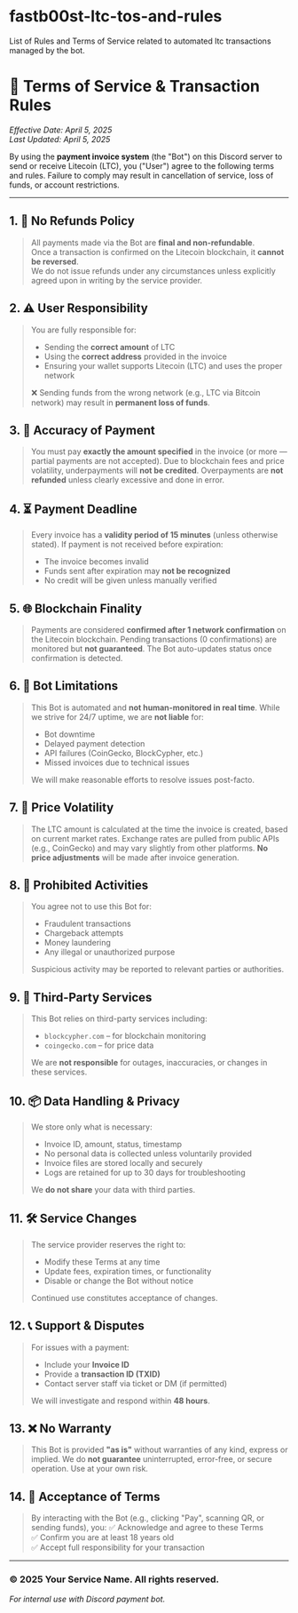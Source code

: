 # fastb00st-ltc-tos-and-rules
List of Rules and Terms of Service related to automated ltc transactions managed by the bot.

# 📜 Terms of Service & Transaction Rules  
*Effective Date: April 5, 2025*  
*Last Updated: April 5, 2025*

By using the **payment invoice system** (the "Bot") on this Discord server to send or receive Litecoin (LTC), you ("User") agree to the following terms and rules. Failure to comply may result in cancellation of service, loss of funds, or account restrictions.

---

## 1. 🛑 No Refunds Policy
> All payments made via the Bot are **final and non-refundable**.  
> Once a transaction is confirmed on the Litecoin blockchain, it **cannot be reversed**.  
> We do not issue refunds under any circumstances unless explicitly agreed upon in writing by the service provider.

## 2. ⚠️ User Responsibility
> You are fully responsible for:
> - Sending the **correct amount** of LTC
> - Using the **correct address** provided in the invoice
> - Ensuring your wallet supports Litecoin (LTC) and uses the proper network
>
> ❌ Sending funds from the wrong network (e.g., LTC via Bitcoin network) may result in **permanent loss of funds**.

## 3. 🔐 Accuracy of Payment
> You must pay **exactly the amount specified** in the invoice (or more — partial payments are not accepted).
> Due to blockchain fees and price volatility, underpayments will **not be credited**.
> Overpayments are **not refunded** unless clearly excessive and done in error.

## 4. ⏳ Payment Deadline
> Every invoice has a **validity period of 15 minutes** (unless otherwise stated).
> If payment is not received before expiration:
> - The invoice becomes invalid
> - Funds sent after expiration may **not be recognized**
> - No credit will be given unless manually verified

## 5. 🌐 Blockchain Finality
> Payments are considered **confirmed after 1 network confirmation** on the Litecoin blockchain.
> Pending transactions (0 confirmations) are monitored but **not guaranteed**.
> The Bot auto-updates status once confirmation is detected.

## 6. 🤖 Bot Limitations
> This Bot is automated and **not human-monitored in real time**.
> While we strive for 24/7 uptime, we are **not liable** for:
> - Bot downtime
> - Delayed payment detection
> - API failures (CoinGecko, BlockCypher, etc.)
> - Missed invoices due to technical issues
>
> We will make reasonable efforts to resolve issues post-facto.

## 7. 💸 Price Volatility
> The LTC amount is calculated at the time the invoice is created, based on current market rates.
> Exchange rates are pulled from public APIs (e.g., CoinGecko) and may vary slightly from other platforms.
> **No price adjustments** will be made after invoice generation.

## 8. 🚫 Prohibited Activities
> You agree not to use this Bot for:
> - Fraudulent transactions
> - Chargeback attempts
> - Money laundering
> - Any illegal or unauthorized purpose
>
> Suspicious activity may be reported to relevant parties or authorities.

## 9. 🔗 Third-Party Services
> This Bot relies on third-party services including:
> - `blockcypher.com` – for blockchain monitoring
> - `coingecko.com` – for price data
>
> We are **not responsible** for outages, inaccuracies, or changes in these services.

## 10. 📦 Data Handling & Privacy
> We store only what is necessary:
> - Invoice ID, amount, status, timestamp
> - No personal data is collected unless voluntarily provided
> - Invoice files are stored locally and securely
> - Logs are retained for up to 30 days for troubleshooting
>
> We **do not share** your data with third parties.

## 11. 🛠️ Service Changes
> The service provider reserves the right to:
> - Modify these Terms at any time
> - Update fees, expiration times, or functionality
> - Disable or change the Bot without notice
>
> Continued use constitutes acceptance of changes.

## 12. 📞 Support & Disputes
> For issues with a payment:
> - Include your **Invoice ID**
> - Provide a **transaction ID (TXID)**
> - Contact server staff via ticket or DM (if permitted)
>
> We will investigate and respond within **48 hours**.

## 13. ❌ No Warranty
> This Bot is provided **"as is"** without warranties of any kind, express or implied.
> We do **not guarantee** uninterrupted, error-free, or secure operation.
> Use at your own risk.

## 14. 🏁 Acceptance of Terms
> By interacting with the Bot (e.g., clicking "Pay", scanning QR, or sending funds), you:
> ✅ Acknowledge and agree to these Terms  
> ✅ Confirm you are at least 18 years old  
> ✅ Accept full responsibility for your transaction

---

### © 2025 Your Service Name. All rights reserved.  
*For internal use with Discord payment bot.*
